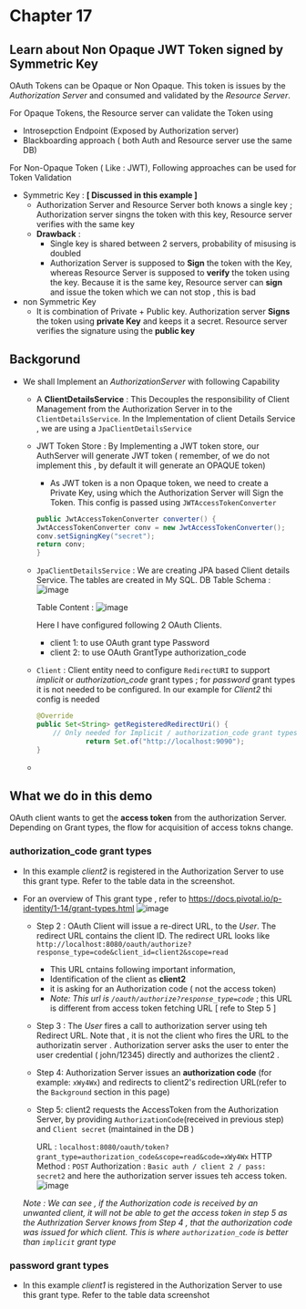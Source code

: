 # Chapter 17

## Learn about Non Opaque JWT Token signed by Symmetric Key 

OAuth Tokens can be Opaque or Non Opaque. This token is issues by the _Authorization Server_ and consumed and validated by the _Resource Server_.  

For Opaque Tokens, the Resource server can validate the Token using
*   Introsepction Endpoint (Exposed by Authorization server)
*   Blackboarding approach  ( both Auth and Resource server use the same DB) 


For Non-Opaque Token ( Like : JWT), Following approaches can be used for Token Validation 
*   Symmetric Key : __[ Discussed in this example ]__
    *   Authorization Server and Resource Server both knows a single key ; Authorization server singns the token with this key, Resource server verifies with the same key
    *   __Drawback__ : 
        *   Single key is shared between 2 servers, probability of misusing is doubled
        *   Authorization Server is supposed to __Sign__ the token with the Key, whereas Resource Server is supposed to __verify__ the token using the key. Because it is the same key, Resource server can __sign__ and issue the token which we can not stop , this is bad 
*   non Symmetric Key 
    *   It is combination of Private  + Public key. Authorization server __Signs__ the token using __private Key__ and keeps it a secret. Resource server verifies the signature using the __public key__ 

## Backgorund
*   We shall Implement an _AuthorizationServer_ with following Capability 
    *   A __ClientDetailsService__ : This Decouples the responsibility of Client Management from the Authorization Server in to the `ClientDetailsService`.  In the Implementation of client Details Service , we are using a `JpaClientDetailsService`
    *   JWT Token Store  : By Implementing a JWT token store, our AuthServer will generate JWT token ( remember, of we do not implement this , by default it will generate an OPAQUE token)
        *   As JWT token is a non Opaque token, we need to create a Private Key, using which the Authorization Server will Sign the Token. This config is passed using `JWTAccessTokenConverter`  
        ````java
        public JwtAccessTokenConverter converter() {
		JwtAccessTokenConverter conv = new JwtAccessTokenConverter();
		conv.setSigningKey("secret");
		return conv; 
	    }
        ````
    *   `JpaClientDetailsService` : We are creating JPA based Client details Service. The tables are created in My SQL.
	DB Table Schema :
    	![image](https://user-images.githubusercontent.com/8110582/139584705-facde856-249e-4161-a7dc-feece04edcb7.png)
	
	    Table Content :
	    ![image](https://user-images.githubusercontent.com/8110582/139584747-7d75c2f6-59ec-4a0d-bb7f-b8039ae551e5.png)

        Here I have configured following 2 OAuth Clients.
        *   client 1: to use OAuth grant type Password
        *   client 2: to use OAuth GrantType authorization_code
    *   `Client` : Client entity need to configure `RedirectURI` to support _implicit_ or _authorization_code_ grant types ; for _password_ grant types it is not needed to be configured. In our example for _Client2_ thi config is needed 
        ````java
        @Override
        public Set<String> getRegisteredRedirectUri() {
            // Only needed for Implicit / authorization_code grant types ; not for password grant type
                    return Set.of("http://localhost:9090");
        }
        ````

    *       
## What we do in this demo 
OAuth client wants to get the __access token__ from the authorization Server. Depending on Grant types, the flow for acquisition of access tokns change. 

### __authorization_code__ grant types
*   In this example _client2_ is registered in the Authorization Server to use this grant type. Refer to the table data in the screenshot.

* For an overview of This grant type , refer to https://docs.pivotal.io/p-identity/1-14/grant-types.html 
![image](https://user-images.githubusercontent.com/8110582/139586817-6e649e1b-8994-4eb8-95d9-622900a03db8.png)
    *   Step 2 : OAuth Client will issue a re-direct URL, to the _User_. The redirect URL contains the client ID. The redirect URL looks like 
    `http://localhost:8080/oauth/authorize?response_type=code&client_id=client2&scope=read`

        *   This URL cntains following important information,  
        *   Identification of the client as __client2__
        *   it is asking for an Authorization code ( not the access token)
        *   _Note: This url is `/oauth/authorize?response_type=code`_ ; this URL is different from access token fetching URL [ refe to Step 5 ] 


    *   Step 3 : The _User_ fires a call to authorization server using teh Redirect URL. Note that , it is not the client who fires the URL to the authorizatin server . Authorization server asks the user to enter the user credential ( john/12345)  directly and authorizes the client2 .
    *  Step 4:   Authorization Server issues an __authorization code__ (for example: `xWy4Wx`) and redirects to client2's redirection URL(refer to the `Background` section in this page)
    *   Step 5: client2 requests the AccessToken from the Authorization Server, by providing `AuthorizationCode`(received in previous step) and `Client secret` (maintained in the DB )


        URL : `localhost:8080/oauth/token?grant_type=authorization_code&scope=read&code=xWy4Wx`
        HTTP Method : `POST`
        Authorization : `Basic auth / client 2 / pass: secret2`
    and here the authorization server issues teh access token.  
    ![image](https://user-images.githubusercontent.com/8110582/139588236-8a0b4879-5e09-4200-b2d1-8e0529ac4991.png)


    _Note : We can see , if the Authorization code is received by an unwanted client, it will not be able to get the access token in step 5 as the Authrization Server knows from Step 4 , that the authorization code was issued for which client. This is where `authorization_code` is better than `implicit` grant type_     

### __password__ grant types
*   In this example _client1_ is registered in the Authorization Server to use this grant type. Refer to the table data screenshot


